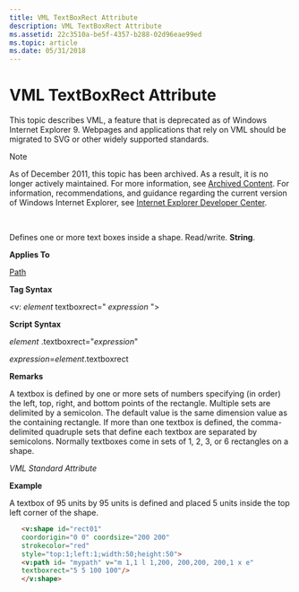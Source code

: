 ```yaml
---
title: VML TextBoxRect Attribute
description: VML TextBoxRect Attribute
ms.assetid: 22c3510a-be5f-4357-b288-02d96eae99ed
ms.topic: article
ms.date: 05/31/2018
---
```


# VML TextBoxRect Attribute

This topic describes VML, a feature that is deprecated as of Windows Internet Explorer 9. Webpages and applications that rely on VML should be migrated to SVG or other widely supported standards.

> [!Note]  
> As of December 2011, this topic has been archived. As a result, it is no longer actively maintained. For more information, see [Archived Content](https://docs.microsoft.com/previous-versions/windows/internet-explorer/ie-developer/). For information, recommendations, and guidance regarding the current version of Windows Internet Explorer, see [Internet Explorer Developer Center](https://go.microsoft.com/fwlink/p/?linkid=204313).

 

Defines one or more text boxes inside a shape. Read/write. **String**.

**Applies To**

[Path](msdn-online-vml-path-element.md)

**Tag Syntax**

<v: *element* textboxrect=" *expression* ">

**Script Syntax**

*element* .textboxrect="*expression*"

*expression*=*element*.textboxrect

**Remarks**

A textbox is defined by one or more sets of numbers specifying (in order) the left, top, right, and bottom points of the rectangle. Multiple sets are delimited by a semicolon. The default value is the same dimension value as the containing rectangle. If more than one textbox is defined, the comma-delimited quadruple sets that define each textbox are separated by semicolons. Normally textboxes come in sets of 1, 2, 3, or 6 rectangles on a shape.

*VML Standard Attribute*

**Example**

A textbox of 95 units by 95 units is defined and placed 5 units inside the top left corner of the shape.


```HTML
   <v:shape id="rect01"
   coordorigin="0 0" coordsize="200 200"
   strokecolor="red"
   style="top:1;left:1;width:50;height:50">
   <v:path id= "mypath" v="m 1,1 l 1,200, 200,200, 200,1 x e"
   textboxrect="5 5 100 100"/>
   </v:shape>
```



 

 




